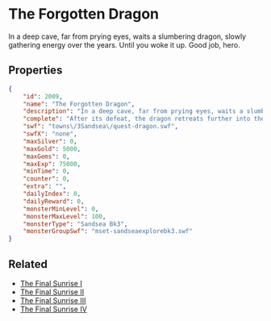 # The Forgotten Dragon

In a deep cave, far from prying eyes, waits a slumbering dragon, slowly gathering energy over the years. Until you woke it up. Good job, hero.

## Properties

```json
{
    "id": 2009,
    "name": "The Forgotten Dragon",
    "description": "In a deep cave, far from prying eyes, waits a slumbering dragon, slowly gathering energy over the years. Until you woke it up. Good job, hero.",
    "complete": "After its defeat, the dragon retreats further into the cave. Might be best to let it go for now.",
    "swf": "towns\/3Sandsea\/quest-dragon.swf",
    "swfX": "none",
    "maxSilver": 0,
    "maxGold": 5000,
    "maxGems": 0,
    "maxExp": 75000,
    "minTime": 0,
    "counter": 0,
    "extra": "",
    "dailyIndex": 0,
    "dailyReward": 0,
    "monsterMinLevel": 0,
    "monsterMaxLevel": 100,
    "monsterType": "Sandsea Bk3",
    "monsterGroupSwf": "mset-sandseaexplorebk3.swf"
}
```

## Related

- [The Final Sunrise I](../items/21225-the-final-sunrise-i.md)
- [The Final Sunrise II](../items/21226-the-final-sunrise-ii.md)
- [The Final Sunrise III](../items/21227-the-final-sunrise-iii.md)
- [The Final Sunrise IV](../items/21228-the-final-sunrise-iv.md)

